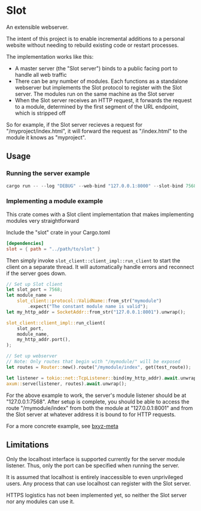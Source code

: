 # Slot

An extensible webserver.

The intent of this project is to enable incremental additions to a personal website without needing to rebuild existing code or restart processes.

The implementation works like this:
- A master server (the "Slot server") binds to a public facing port to handle all web traffic
- There can be any number of modules. Each functions as a standalone webserver but implements the Slot protocol to register with the Slot server. The modules run on the same machine as the Slot server
- When the Slot server receives an HTTP request, it forwards the request to a module, determined by the first segment of the URL endpoint, which is stripped off

So for example, if the Slot server recieves a request for "/myproject/index.html", it will forward the request as "/index.html" to the module it knows as "myproject".

## Usage

### Running the server example

```rust
cargo run -- --log "DEBUG" --web-bind "127.0.0.1:8000" --slot-bind 7568
```

### Implementing a module example

This crate comes with a Slot client implementation that makes implementing modules very straightforward

Include the "slot" crate in your Cargo.toml
```toml
[dependencies]
slot = { path = "../path/to/slot" }
```

Then simply invoke `slot_client::client_impl::run_client` to start the client on a separate thread. It will automatically handle errors and reconnect if the server goes down.
```rust
// Set up Slot client
let slot_port = 7568;
let module_name =
    slot_client::protocol::ValidName::from_str("mymodule")
        .expect("The constant module name is valid");
let my_http_addr = SocketAddr::from_str("127.0.0.1:8001").unwrap();

slot_client::client_impl::run_client(
    slot_port,
    module_name,
    my_http_addr.port(),
);

// Set up webserver
// Note: Only routes that begin with "/mymodule/" will be exposed
let routes = Router::new().route("/mymodule/index", get(test_route));

let listener = tokio::net::TcpListener::bind(my_http_addr).await.unwrap();
axum::serve(listener, routes).await.unwrap();
```

For the above example to work, the server's module listener should be at "127.0.0.1:7568". After setup is complete, you should be able to access the route "/mymodule/index" from both the module at "127.0.0.1:8001" and from the Slot server at whatever address it is bound to for HTTP requests.

For a more concrete example, see [bxyz-meta](https://github.com/blacepos/bxyz-meta)

## Limitations

Only the localhost interface is supported currently for the server module listener. Thus, only the port can be specified when running the server.

It is assumed that localhost is entirely inaccessible to even unprivileged users. Any process that can use localhost can register with the Slot server.

HTTPS logistics has not been implemented yet, so neither the Slot server nor any modules can use it.